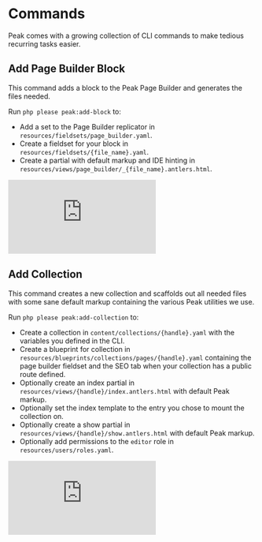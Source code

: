 # Commands

Peak comes with a growing collection of CLI commands to make tedious recurring tasks easier.

## Add Page Builder Block
This command adds a block to the Peak Page Builder and generates the files needed.

Run `php please peak:add-block` to:

* Add a set to the Page Builder replicator in `resources/fieldsets/page_builder.yaml`.
* Create a fieldset for your block in `resources/fieldsets/{file_name}.yaml`.
* Create a partial with default markup and IDE hinting in `resources/views/page_builder/_{file_name}.antlers.html`.

<div class='embed-container'><iframe src='https://www.youtube.com/embed/wW1D53nG61c' frameborder='0' allowfullscreen></iframe></div>

## Add Collection
This command creates a new collection and scaffolds out all needed files with some sane default markup containing the various Peak utilities we use.

Run `php please peak:add-collection` to:

* Create a collection in `content/collections/{handle}.yaml` with the variables you defined in the CLI.
* Create a blueprint for collection in `resources/blueprints/collections/pages/{handle}.yaml` containing the page builder fieldset and the SEO tab when your collection has a public route defined.
* Optionally create an index partial in `resources/views/{handle}/index.antlers.html` with default Peak markup.
* Optionally set the index template to the entry you chose to mount the collection on.
* Optionally create a show partial in `resources/views/{handle}/show.antlers.html` with default Peak markup.
* Optionally add permissions to the `editor` role in `resources/users/roles.yaml`. 

<div class='embed-container'><iframe src='https://www.youtube.com/embed/JWVDvTFDvHA' frameborder='0' allowfullscreen></iframe></div>
